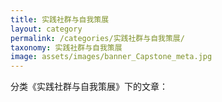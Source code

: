 ```yaml
---
title: 实践社群与自我策展
layout: category
permalink: /categories/实践社群与自我策展/
taxonomy: 实践社群与自我策展
image: assets/images/banner_Capstone_meta.jpg
---
```


分类《实践社群与自我策展》下的文章：	